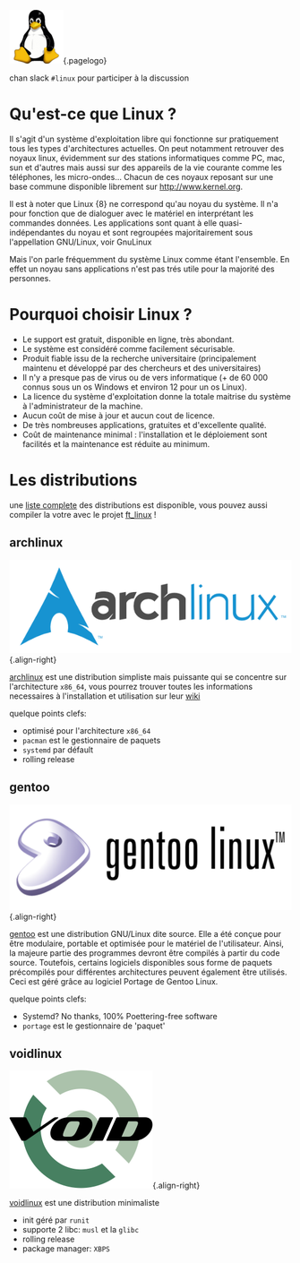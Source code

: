 ![Tux](/uploads/tux.png "Tux"){.pagelogo}

<!-- TITLE: Linux -->

chan slack `#linux` pour participer à la discussion
# Qu'est-ce que Linux ?
Il s'agit d'un système d'exploitation libre qui fonctionne sur pratiquement tous les types d'architectures actuelles. On peut notamment retrouver des noyaux linux, évidemment sur des stations informatiques comme PC, mac, sun et d'autres mais aussi sur des appareils de la vie courante comme les téléphones, les micro-ondes… Chacun de ces noyaux reposant sur une base commune disponible librement sur http://www.kernel.org.

Il est à noter que Linux {8} ne correspond qu'au noyau du système. Il n'a pour fonction que de dialoguer avec le matériel en interprétant les commandes données. 
Les applications sont quant à elle quasi-indépendantes du noyau et sont regroupées majoritairement sous l'appellation GNU/Linux, voir GnuLinux

Mais l'on parle fréquemment du système Linux comme étant l'ensemble. En effet un noyau sans applications n'est pas trés utile pour la majorité des personnes.
# Pourquoi choisir Linux ?
- Le support est gratuit, disponible en ligne, très abondant.
- Le système est considéré comme facilement sécurisable.
- Produit fiable issu de la recherche universitaire (principalement maintenu et développé par des chercheurs et des universitaires)
- Il n'y a presque pas de virus ou de vers informatique (+ de 60 000 connus sous un os Windows et environ 12 pour un os Linux).
- La licence du système d'exploitation donne la totale maitrise du système à l'administrateur de la machine.
- Aucun coût de mise à jour et aucun cout de licence.
- De très nombreuses applications, gratuites et d'excellente qualité.
- Coût de maintenance minimal : l'installation et le déploiement sont facilités et la maintenance est réduite au minimum.

# Les distributions
une [liste complete](https://en.wikipedia.org/wiki/List_of_Linux_distributions) des distributions est disponible, vous pouvez aussi compiler la votre avec le projet [ft_linux](/projects/ft_linux) !

## archlinux 
![Archlinux](/uploads/archlinux.png "Archlinux"){.align-right}

[archlinux](https://www.archlinux.org/) est une distribution simpliste mais puissante qui se concentre sur l'architecture `x86_64`, vous pourrez trouver toutes les informations necessaires à l'installation et utilisation sur leur [wiki](https://wiki.archlinux.org/)

quelque points clefs:
- optimisé pour l'architecture `x86_64`
- `pacman` est le gestionnaire de paquets
- `systemd` par défault
- rolling release

## gentoo
![Gentoo Horizontal](/uploads/gentoo-horizontal.png "Gentoo Horizontal"){.align-right}

[gentoo](https://gentoo.org/) est une distribution GNU/Linux dite source. Elle a été conçue pour être modulaire, portable et optimisée pour le matériel de l'utilisateur. Ainsi, la majeure partie des programmes devront être compilés à partir du code source. Toutefois, certains logiciels disponibles sous forme de paquets précompilés pour différentes architectures peuvent également être utilisés. Ceci est géré grâce au logiciel Portage de Gentoo Linux.

quelque points clefs:
- Systemd? No thanks, 100% Poettering-free software
- `portage` est le gestionnaire de 'paquet'

## voidlinux
![Void Linux Logo Svg](/uploads/void-linux-logo-svg.png "Void Linux Logo Svg"){.align-right}

[voidlinux](https://www.voidlinux.eu/) est une distribution minimaliste

- init géré par `runit`
- supporte 2 libc: `musl` et la `glibc`
- rolling release
- package manager: `XBPS`
